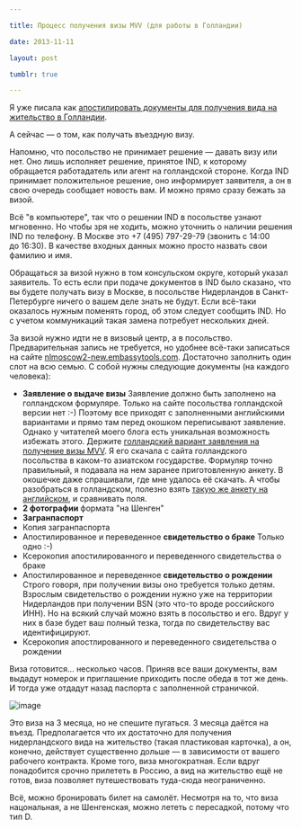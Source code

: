```yaml
---

title: Процесс получения визы MVV (для работы в Голландии)

date: 2013-11-11

layout: post

tumblr: true

---
```

Я уже писала как [апостилировать документы для получения вида на жительство в Голландии](/ru/life/documents-for-dutch-visa-apostille).

А сейчас — о том, как получать въездную визу.

Напомню, что посольство не принимает решение — давать визу или нет. Оно лишь исполняет решение, принятое IND, к которому обращается работадатель или агент на голландской стороне. Когда IND принимает положительное решение, оно информирует заявителя, а он в свою очередь сообщает новость вам. И можно прямо сразу бежать за визой.
<excerpt/>

Всё "в компьютере", так что о решении IND в посольстве узнают мгновенно. Но чтобы зря не ходить, можно уточнить о наличии решения IND по телефону. В Москве это +7&nbsp;(495)&nbsp;797-29-79 (звонить c&nbsp;14:00 до&nbsp;16:30). В качестве входных данных можно просто назвать свои фамилию и имя.

Обращаться за визой нужно в том консульском округе, который указал заявитель. То есть если при подаче документов в IND было сказано, что вы будете получать визу в Москве, в посольстве Нидерландов в Санкт-Петербурге ничего о вашем деле знать не будут. Если всё-таки оказалось нужным поменять город, об этом следует сообщить IND. Но с учетом коммуникаций такая замена потребует нескольких дней.

За визой нужно идти не в визовый центр, а в посольство. Предварительная запись не требуется, но удобнее всё-таки записаться на сайте&nbsp;[nlmoscow2-new.embassytools.com](https://nlmoscow2-new.embassytools.com/). Достаточно заполнить один слот на всю семью.
С собой нужны следующие документы (на каждого человека):

*   **Заявление о выдаче визы**
Заявление должно быть заполнено на голландском формуляре. Только на сайте посольства голландской версии нет :-) Поэтому все приходят с заполненными английскими вариантами и прямо там перед окошком переписывают заявление. Однако у читателей моего блога есть уникальная возможность избежать этого. Держите [голландский вариант заявления на получение визы MVV](http://yadi.sk/d/Ii2dnNXiCU23Q). Я его скачала с сайта голландского посольства в каком-то азиатском государстве. Формуляр точно правильный, я подавала на нем заранее приготовленную анкету. В окошечке даже спрашивали, где мне удалось её скачать. А чтобы разобраться в голландском, полезно взять [такую же анкету на английском](http://yadi.sk/d/WIlTKaIKCU23e), и сравнивать поля.
*   **2 фотографии** формата "на Шенген"
*   **Загранпаспорт**
*   Копия загранпаспорта
*   Апостилированное и переведенное **свидетельство о браке**
Только одно :-)
*   Ксерокопия апостилированного и переведенного свидетельства о браке
*   Апостилированное и переведенное **свидетельство о рождении**
Строго говоря, при получении визы оно требуется только детям. Взрослым свидетельство о рождении нужно уже на территории Нидерландов при получении BSN (это что-то вроде российского ИНН). Но на всякий случай можно взять в посольство и его. Вдруг у них в базе будет ваш полный тезка, тогда по свидетельству вас идентифицируют.
*   Ксерокопия апостлированного и переведенного свидетельства о рождении

Виза готовится... несколько часов. Приняв все ваши документы, вам выдадут номерок и приглашение приходить после обеда в тот же день. И тогда уже отдадут назад паспорта с заполненной страничкой.

![image](http://distilleryimage10.ak.instagram.com/74ee0194149011e3982f22000a9f3c23_7.jpg)

Это виза на 3 месяца, но не спешите пугаться. 3 месяца даётся на въезд. Предполагается что их достаточно для получения нидерландского вида на жительство (такая пластиковая карточка), a он, конечно, действует существенно дольше — в зависимости от вашего рабочего контракта. Кроме того, виза многократная. Если вдруг понадобится срочно прилететь в Россию, а вид на жительство ещё не готов, виза позволяет путешествовать туда-сюда неограниченно.

Всё, можно бронировать билет на самолёт. Несмотря на то, что виза нацональная, а не Шенгенская, можно лететь с пересадкой, потому что тип D.
